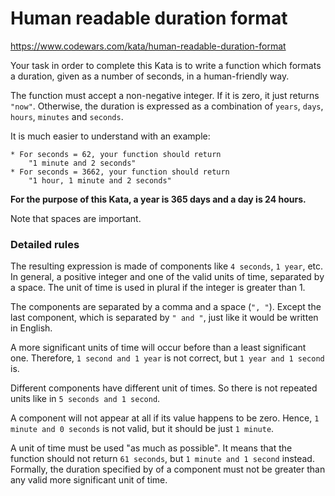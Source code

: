 # Human readable duration format

https://www.codewars.com/kata/human-readable-duration-format

Your task in order to complete this Kata is to write a function which formats a duration, given as a number of seconds, in a human-friendly way.

The function must accept a non-negative integer. If it is zero, it just returns `"now"`. Otherwise, the duration is expressed as a combination of `years`, `days`, `hours`, `minutes` and `seconds`.

It is much easier to understand with an example:

```
* For seconds = 62, your function should return 
    "1 minute and 2 seconds"
* For seconds = 3662, your function should return
    "1 hour, 1 minute and 2 seconds"
```

**For the purpose of this Kata, a year is 365 days and a day is 24 hours.**

Note that spaces are important.

### Detailed rules

The resulting expression is made of components like `4 seconds`, `1 year`, etc. In general, a positive integer and one of the valid units of time, separated by a space. The unit of time is used in plural if the integer is greater than 1.

The components are separated by a comma and a space (`", "`). Except the last component, which is separated by `" and "`, just like it would be written in English.

A more significant units of time will occur before than a least significant one. Therefore, `1 second and 1 year` is not correct, but `1 year and 1 second` is.

Different components have different unit of times. So there is not repeated units like in `5 seconds and 1 second`.

A component will not appear at all if its value happens to be zero. Hence, `1 minute and 0 seconds` is not valid, but it should be just `1 minute`.

A unit of time must be used "as much as possible". It means that the function should not return `61 seconds`, but `1 minute and 1 second` instead. Formally, the duration specified by of a component must not be greater than any valid more significant unit of time.
